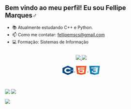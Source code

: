 ##  Bem vindo ao meu perfil! Eu sou Fellipe Marques♂️



- 📚 Atualmente estudando C++ e Python. 
- 📫 Como me contatar: fellipemscs@gmail.com
- 💻 Formação: Sistemas de Informação
##


<div align="center">
  <a href="https://github.com/devkayky83">
  <img height="150" src="https://github-readme-stats.vercel.app/api?username=FellipeMSC&show_icons=true&theme=midnight-purple&include_all_commits=true&count_private=true"/>
  <img height="150" src="https://github-readme-stats.vercel.app/api/top-langs/?username=FellipeMSC&layout=compact&langs_count=7&theme=vision-friendly-dark"/>
</div>
          
<div align="center" valign="top"><br>
  <img align="center" alt="cplusplus" height="30" width="40" src="https://raw.githubusercontent.com/devicons/devicon/master/icons/cplusplus/cplusplus-plain.svg">
  <img align="center" alt="HTML" height="30" width="40" src="https://raw.githubusercontent.com/devicons/devicon/master/icons/html5/html5-original.svg">
  <img align="center" alt="CSS" height="30" width="40" src="https://raw.githubusercontent.com/devicons/devicon/master/icons/css3/css3-original.svg">
</div><br>
 
  ##
  
  <div> 
 <a href="https://github.com/FellipeMSC" target="_blank"><img src="http://ForTheBadge.com/images/badges/built-by-developers.svg" target="_blank"></a>
 <a href="https://github.com/FellipeMSC" target="_blank"><img src="https://img.shields.io/badge/Made%20for-VSCode-1f425f.svg" target="_blank"></a>
 
   <a href="https://https://www.linkedin.com/in/fellipe-marques-32620b24a/" target="_blank"><img src="https://img.shields.io/badge/-LinkedIn-%230077B5?style=for-the-badge&logo=linkedin&logoColor=white" target="_blank"></a>  
</div>
